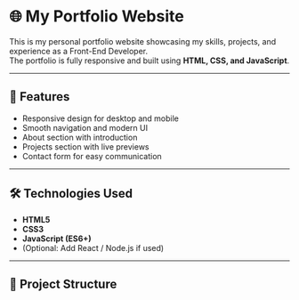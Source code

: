 # 🌐 My Portfolio Website

This is my personal portfolio website showcasing my skills, projects, and experience as a Front-End Developer.  
The portfolio is fully responsive and built using **HTML, CSS, and JavaScript**.

---

## 🚀 Features
- Responsive design for desktop and mobile
- Smooth navigation and modern UI
- About section with introduction
- Projects section with live previews
- Contact form for easy communication

---

## 🛠️ Technologies Used
- **HTML5**
- **CSS3**
- **JavaScript (ES6+)**
- (Optional: Add React / Node.js if used)

---

## 📂 Project Structure
